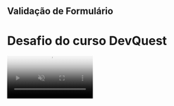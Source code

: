 ## Validação de Formulário

# Desafio do curso DevQuest

<video src="image/thumb.webm" width="200" controls muted loop poster="/05-video/images/thumb.jpg"></video>